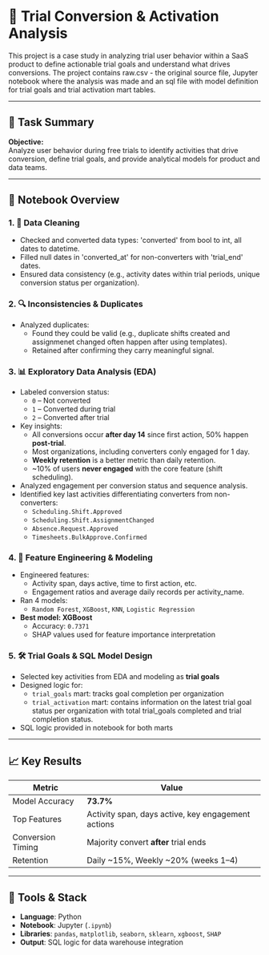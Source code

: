 # 🧪 Trial Conversion & Activation Analysis

This project is a case study in analyzing trial user behavior within a SaaS product to define actionable trial goals and understand what drives conversions. 
The project contains raw.csv - the original source file, Jupyter notebook where the analysis was made and an sql file with model definition for trial goals and trial activation mart tables.

---

## 📌 Task Summary

**Objective:**  
Analyze user behavior during free trials to identify activities that drive conversion, define trial goals, and provide analytical models for product and data teams.

---

## 📂 Notebook Overview


### 1. 🧹 Data Cleaning
- Checked and converted data types: 'converted' from bool to int, all dates to datetime.
- Filled null dates in 'converted_at' for non-converters with 'trial_end' dates.
- Ensured data consistency (e.g., activity dates within trial periods, unique conversion status per organization).

### 2. 🔍 Inconsistencies & Duplicates
- Analyzed duplicates:
  - Found they could be valid (e.g., duplicate shifts created and assignmenet changed often happen after using templates).
  - Retained after confirming they carry meaningful signal.

### 3. 📊 Exploratory Data Analysis (EDA)
- Labeled conversion status:
  - `0` – Not converted  
  - `1` – Converted during trial
  - `2` – Converted after trial
- Key insights:
  - All conversions occur **after day 14** since first action, 50% happen **post-trial**.
  - Most organizations, including converters conly engaged for 1 day.
  - **Weekly retention** is a better metric than daily retention.
  - ~10% of users **never engaged** with the core feature (shift scheduling).
- Analyzed engagement per conversion status and sequence analysis.
- Identified key last activities differentiating converters from non-converters:
  - `Scheduling.Shift.Approved`
  - `Scheduling.Shift.AssignmentChanged`
  - `Absence.Request.Approved`
  - `Timesheets.BulkApprove.Confirmed`

### 4. 🧠 Feature Engineering & Modeling
- Engineered features:
  - Activity span, days active, time to first action, etc.
  - Engagement ratios and average daily records per activity_name.
- Ran 4 models:
  - `Random Forest`, `XGBoost`, `KNN`, `Logistic Regression`
- **Best model: XGBoost**
  - Accuracy: `0.7371`
  - SHAP values used for feature importance interpretation

### 5. 🛠️ Trial Goals & SQL Model Design
- Selected key activities from EDA and modeling as **trial goals**
- Designed logic for:
  - `trial_goals` mart: tracks goal completion per organization
  - `trial_activation` mart: contains information on the latest trial goal status per organization with total trial_goals completed and trial completion status. 
- SQL logic provided in notebook for both marts

---

## 📈 Key Results

| Metric | Value |
|--------|-------|
| Model Accuracy | **73.7%** |
| Top Features | Activity span, days active, key engagement actions |
| Conversion Timing | Majority convert **after** trial ends |
| Retention | Daily ~15%, Weekly ~20% (weeks 1–4) |

---

## 🧰 Tools & Stack

- **Language**: Python  
- **Notebook**: Jupyter (`.ipynb`)  
- **Libraries**: `pandas`, `matplotlib`, `seaborn`, `sklearn`, `xgboost`, `SHAP`  
- **Output**: SQL logic for data warehouse integration

